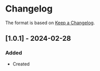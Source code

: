 # Changelog
The format is based on [Keep a Changelog](https://keepachangelog.com/en/1.0.0/).

## [1.0.1] - 2024-02-28
### Added
- Created
